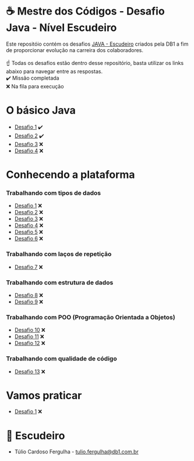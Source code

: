 # ☕ Mestre dos Códigos - Desafio Java - Nível Escudeiro

Este repositóio contém os desafios [JAVA - Escudeiro](https://db1group.github.io/mestre-dos-codigos/#/java) criados pela DB1 a fim de proporcionar evolução na carreira dos colaboradores.
</br>
</br>
☝ Todas os desafios estão dentro desse repositório, basta utilizar os links abaixo para navegar entre as respostas.
</br>
✔️ Missão completada
</br>
❌ Na fila para execução
</br>

# O básico Java

* [Desafio 1](https://github.com/tuliofergulha/java-mdc-escudeiro/blob/main/o-basico-java/desafio-1.md) ✔️
* [Desafio 2](https://github.com/tuliofergulha/java-mdc-escudeiro/blob/main/o-basico-java/desafio-2.md) ✔️
* [Desafio 3](https://github.com/tuliofergulha/java-mdc-escudeiro/blob/main/o-basico-java/desafio-3.md) ❌
* [Desafio 4](https://github.com/tuliofergulha/java-mdc-escudeiro/blob/main/o-basico-java/desafio-4.md) ❌

# Conhecendo a plataforma

### Trabalhando com tipos de dados
* [Desafio 1]() ❌
* [Desafio 2]() ❌
* [Desafio 3]() ❌
* [Desafio 4]() ❌
* [Desafio 5]() ❌
* [Desafio 6]() ❌

### Trabalhando com laços de repetição
* [Desafio 7]() ❌

### Trabalhando com estrutura de dados
* [Desafio 8]() ❌
* [Desafio 9]() ❌

### Trabalhando com POO (Programação Orientada a Objetos)
* [Desafio 10]() ❌
* [Desafio 11]() ❌
* [Desafio 12]() ❌

### Trabalhando com qualidade de código
* [Desafio 13]() ❌

# Vamos praticar
* [Desafio 1]() ❌


# 🔰 Escudeiro 
* Túlio Cardoso Fergulha - <tulio.fergulha@db1.com.br>
